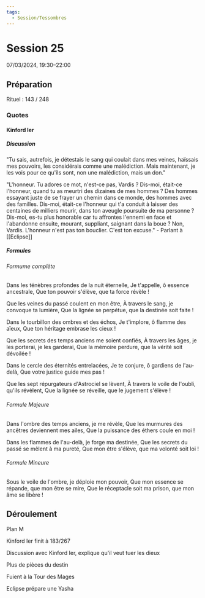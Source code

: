 ```yaml
---
tags:
  - Session/Tessombres
---
```

# Session 25
07/03/2024, 19:30–22:00

## Préparation
Rituel : 143 / 248

### Quotes
#### Kinford Ier
##### Discussion
"Tu sais, autrefois, je détestais le sang qui coulait dans mes veines, haïssais mes pouvoirs, les considérais comme une malédiction. Mais maintenant, je les vois pour ce qu'ils sont, non une malédiction, mais un don."

"L'honneur. Tu adores ce mot, n'est-ce pas, Vardis ? Dis-moi, était-ce l'honneur, quand tu as meurtri des dizaines de mes hommes ? Des hommes essayant juste de se frayer un chemin dans ce monde, des hommes avec des familles. Dis-moi, était-ce l'honneur qui t'a conduit à laisser des centaines de milliers mourir, dans ton aveugle poursuite de ma personne ? Dis-moi, es-tu plus honorable car tu affrontes l'ennemi en face et l'abandonne ensuite, mourant, suppliant, saignant dans la boue ? Non, Vardis. L'honneur n'est pas ton bouclier. C'est ton excuse." - Parlant à [[Eclipse]]
##### Formules
###### Formume complète
Dans les ténèbres profondes de la nuit éternelle,
Je t'appelle, ô essence ancestrale,
Que ton pouvoir s'élève, que ta force révèle !

Que les veines du passé coulent en mon être,
À travers le sang, je convoque ta lumière,
Que la lignée se perpétue, que la destinée soit faite !

Dans le tourbillon des ombres et des échos,
Je t'implore, ô flamme des aïeux,
Que ton héritage embrase les cieux !

Que les secrets des temps anciens me soient confiés,
À travers les âges, je les porterai, je les garderai,
Que la mémoire perdure, que la vérité soit dévoilée !

Dans le cercle des éternités entrelacées,
Je te conjure, ô gardiens de l'au-delà,
Que votre justice guide mes pas !

Que les sept répurgateurs d'Astrociel se lèvent,
À travers le voile de l'oubli, qu'ils révèlent,
Que la lignée se réveille, que le jugement s'élève !
###### Formule Majeure
Dans l'ombre des temps anciens, je me révèle,
Que les murmures des ancêtres deviennent mes ailes,
Que la puissance des éthers coule en moi !

Dans les flammes de l'au-delà, je forge ma destinée,
Que les secrets du passé se mêlent à ma pureté,
Que mon être s'élève, que ma volonté soit loi !
###### Formule Mineure
Sous le voile de l'ombre, je déploie mon pouvoir,
Que mon essence se répande, que mon être se mire,
Que le réceptacle soit ma prison, que mon âme se libère !
## Déroulement

Plan M

Kinford Ier finit à 183/267

Discussion avec Kinford Ier, explique qu'il veut tuer les dieux

Plus de pièces du destin

Fuient à la Tour des Mages

Eclipse prépare une Yasha